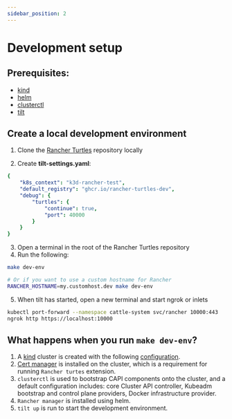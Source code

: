 ```yaml
---
sidebar_position: 2
---
```


# Development setup

## Prerequisites:

- [kind](https://kind.sigs.k8s.io/)
- [helm](https://helm.sh/)
- [clusterctl](https://cluster-api.sigs.k8s.io/user/quick-start.html#install-clusterctl)
- [tilt](https://tilt.dev/)


## Create a local development environment

1. Clone the [Rancher Turtles](https://github.com/rancher/turtles) repository locally

2. Create **tilt-settings.yaml**:

```yaml
{
    "k8s_context": "k3d-rancher-test",
    "default_registry": "ghcr.io/rancher-turtles-dev",
    "debug": {
        "turtles": {
            "continue": true,
            "port": 40000
        }
    }
}
```

3. Open a terminal in the root of the Rancher Turtles repository
4. Run the following:

```bash
make dev-env

# Or if you want to use a custom hostname for Rancher
RANCHER_HOSTNAME=my.customhost.dev make dev-env
```

5. When tilt has started, open a new terminal and start ngrok or inlets

```bash
kubectl port-forward --namespace cattle-system svc/rancher 10000:443
ngrok http https://localhost:10000
```

## What happens when you run `make dev-env`?

1. A [kind](https://kind.sigs.k8s.io/) cluster is created with the following [configuration](https://github.com/rancher/turtles/blob/main/scripts/kind-cluster-with-extramounts.yaml).
1. [Cert manager](https://cert-manager.io/) is installed on the cluster, which is a requirement for running `Rancher turtes` extension.
1. `clusterctl` is used to bootstrap CAPI components onto the cluster, and a default configuration includes: core Cluster API controller, Kubeadm bootstrap and control plane providers, Docker infrastructure provider.
1. `Rancher manager` is installed using helm.
1. `tilt up` is run to start the development environment.
